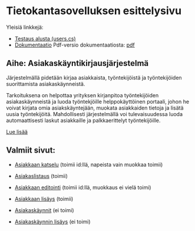 # Tietokantasovelluksen esittelysivu

Yleisiä linkkejä:

* [Testaus alusta (users.cs)](http://antthaap.users.cs.helsinki.fi/tsoha/)
* [Dokumentaatio](doc/doc_markdown/dokumentaatio.md)
Pdf-versio dokumentaatiosta: [pdf](doc/dokumentaatio.pdf)

## Aihe: Asiakaskäyntikirjausjärjestelmä

Järjestelmällä pidetään kirjaa asiakkaista, työntekijöistä ja työntekijöiden suorittamista asiakaskäynneistä.

Tarkoituksena on helpottaa yrityksen kirjanpitoa työntekijöiden asiakaskäynneistä ja luoda työntekjöille helppokäyttöinen portaali, johon he voivat kirjata omia asiakskäyntejään, muokata asiakkaiden tietoja ja lisätä uusia työntekijöitä. Mahdollisesti järjestelmällä voi tulevaisuudessa luoda automaattisesti laskut asiakkaille ja palkkaerittelyt työntekijöille.

[Lue lisää](doc/doc_markdown/dokumentaatio.md)

## Valmiit sivut:

* [Asiakkaan katselu](http://antthaap.users.cs.helsinki.fi/tsoha/customer/view/1) (toimii id:llä, napeista vain muokkaa toimii)
* [Asiakaslistaus](http://antthaap.users.cs.helsinki.fi/tsoha/customers) (toimii)
* [Asiakkaan editointi](http://antthaap.users.cs.helsinki.fi/tsoha/customer/edit/1) (toimii id:llä, muokkaus ei vielä toimi)
* [Asiakkaan lisäys](http://antthaap.users.cs.helsinki.fi/tsoha/customer/add) (toimii)

* [Asiakaskäynnit](http://antthaap.users.cs.helsinki.fi/tsoha/customervisits) (ei toimi)
* [Asiakaskäynnin lisäys](http://antthaap.users.cs.helsinki.fi/tsoha/customervisit/new) (ei toimi)
